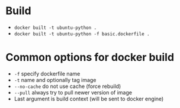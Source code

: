 # Build

 - `docker built -t ubuntu-python .`
 - `docker built -t ubuntu-python -f basic.dockerfile .`



# Common options for docker build

 - `-f` specify dockerfile name
 - `-t` name and optionally tag image
 - `--no-cache` do not use cache (force rebuild)
 - `--pull` always try to pull newer version of image
 - Last argument is build context (will be sent to docker engine)


